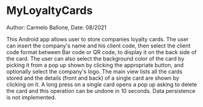 # MyLoyaltyCards
Author: Carmelo Ballone, Date: 08/2021

This Android app allows user to store companies loyalty cards. The user can insert the company's name and his client code, then select the client code format between Bar code or QR code, to display it on the back side of the card. The user can also select the background color of the card by picking it from a pop up shown by clicking the appropriate button, and optionally select the company's logo. The main view lists all the cards stored and the details (front and back) of a single card are shown by clicking on it. A long press on a single card opens a pop up asking to delete the card and this operation can be undone in 10 seconds. Data persistence is not implemented. 
